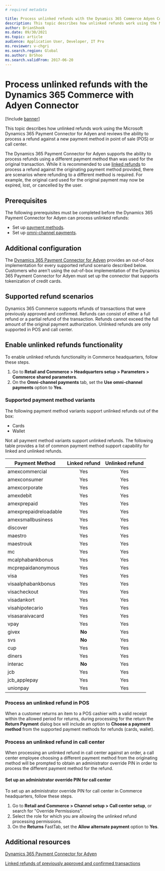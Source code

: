 ```yaml
---
# required metadata

title: Process unlinked refunds with the Dynamics 365 Commerce Adyen Connector
description: This topic describes how unlinked refunds work using the Microsoft Dynamics 365 Payment Connector for Adyen.
author: BrianShook
ms.date: 09/30/2021
ms.topic: article
audience: Application User, Developer, IT Pro
ms.reviewer: v-chgri
ms.search.region: Global
ms.author: BrShoo
ms.search.validFrom: 2017-06-20
---
```


# Process unlinked refunds with the Dynamics 365 Commerce with Adyen Connector

[!include [banner](../includes/banner.md)]

This topic describes how unlinked refunds work using the Microsoft Dynamics 365 Payment Connector for Adyen and reviews the ability to process a refund against a new payment method in point of sale (POS) or call center.

The Dynamics 365 Payment Connector for Adyen supports the ability to process refunds using a different payment method than was used for the original transaction. While it is recommended to use [linked refunds](linked-refunds.md) to process a refund against the originating payment method provided, there are scenarios where refunding to a different method is required. For example, the original card used for the original payment may now be expired, lost, or cancelled by the user. 

## Prerequisites

The following prerequisites must be completed before the Dynamics 365 Payment Connector for Adyen can process unlinked refunds:

- Set up [payment methods](../payment-methods.md).
- Set up [omni-channel payments](../omni-channel-payments.md).

## Additional configuration

The [Dynamics 365 Payment Connector for Adyen](adyen-connector.md) provides an out-of-box implementation for every supported refund scenario described below. Customers who aren't using the out-of-box implementation of the Dynamics 365 Payment Connector for Adyen must set up the connector that supports tokenization of credit cards.  

## Supported refund scenarios

Dynamics 365 Commerce supports refunds of transactions that were previously approved and confirmed. Refunds can consist of either a full refund or a partial refund of the transaction. Refunds cannot exceed the full amount of the original payment authorization. Unlinked refunds are only supported in POS and call center. 

## Enable unlinked refunds functionality

To enable unlinked refunds functionality in Commerce headquarters, follow these steps.

1. Go to **Retail and Commerce \> Headquarters setup \> Parameters \> Commerce shared parameters**. 
1. On the **Omni-channel payments** tab, set the **Use omni-channel payments** option to **Yes**.

### Supported payment method variants

The following payment method variants support unlinked refunds out of the box:

- Cards
- Wallet

Not all payment method variants support unlinked refunds. The following table provides a list of common payment method support capability for linked and unlinked refunds.

|     Payment Method           |     Linked refund    |     Unlinked refund    |
|------------------------------|:--------------------------------:|:----------------------------------:|
|     amexcommercial           |     Yes                        |     Yes                          |
|     amexconsumer             |     Yes                        |     Yes                          |
|     amexcorporate            |     Yes                        |     Yes                          |
|     amexdebit                |     Yes                        |     Yes                          |
|     amexprepaid              |     Yes                        |     Yes                          |
|     amexprepaidreloadable    |     Yes                        |     Yes                          |
|     amexsmallbusiness        |     Yes                        |     Yes                          |
|     discover                 |     Yes                        |     Yes                          |
|     maestro                  |     Yes                        |     Yes                          |
|     maestrouk                |     Yes                        |     Yes                          |
|     mc                       |     Yes                        |     Yes                          |
|     mcalphabankbonus         |     Yes                        |     Yes                          |
|     mcprepaidanonymous       |     Yes                        |     Yes                          |
|     visa                     |     Yes                        |     Yes                          |
|     visaalphabankbonus       |     Yes                        |     Yes                          |
|     visacheckout             |     Yes                        |     Yes                          |
|     visadankort              |     Yes                        |     Yes                          |
|     visahipotecario          |     Yes                        |     Yes                          |
|     visasaraivacard          |     Yes                        |     Yes                          |
|     vpay                     |     Yes                        |     Yes                          |
|     givex                    |     **No**                         |     Yes                          |
|     svs                      |     **No**                         |     Yes                          |
|     cup                      |     Yes                        |     Yes                          |
|     diners                   |     Yes                        |     Yes                          |
|     interac                  |     **No**                         |     Yes                          |
|     jcb                      |     Yes                        |     Yes                          |
|     jcb_applepay             |     Yes                        |     Yes                          |
|     unionpay                 |     Yes                        |     Yes                          |

### Process an unlinked refund in POS

When a customer returns an item to a POS cashier with a valid receipt within the allowed period for returns, during processing for the return the **Return Payment** dialog box will include an option to **Choose a payment method** from the supported payment methods for refunds (cards, wallet).

### Process an unlinked refund in call center

When processing an unlinked refund in call center against an order, a call center employee choosing a different payment method from the originating method will be prompted to obtain an administrator override PIN in order to process the different payment method for the refund.

#### Set up an administrator override PIN for call center

To set up an administrator override PIN for call center in Commerce headquarters, follow these steps.

1. Go to **Retail and Commerce \> Channel setup \> Call center setup**, or search for "Override Permissions". 
1. Select the role for which you are allowing the unlinked refund processing permissions. 
1. On the **Returns** FastTab, set the **Allow alternate payment** option to **Yes**.

## Additional resources

[Dynamics 365 Payment Connector for Adyen](adyen-connector.md)

[Linked refunds of previously approved and confirmed transactions](linked-refunds.md)

